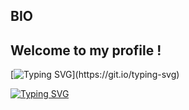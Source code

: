BIO
-------------------------------------------------------
Welcome to my profile !
-------------------------------------------------------

[![Typing SVG](https://readme-typing-svg.herokuapp.com?size=15&width=500&lines=Hi+%F0%9F%91%8B+my+name+is+Rodrigo;I'm+looking+to+take+my+code+to+the+next+level.)](https://git.io/typing-svg)

[![Typing SVG](https://readme-typing-svg.herokuapp.com/?color=%2336BCF7&lines=<h1>Web+Software+Engineer<h1/>)](https://git.io/typing-svg)

